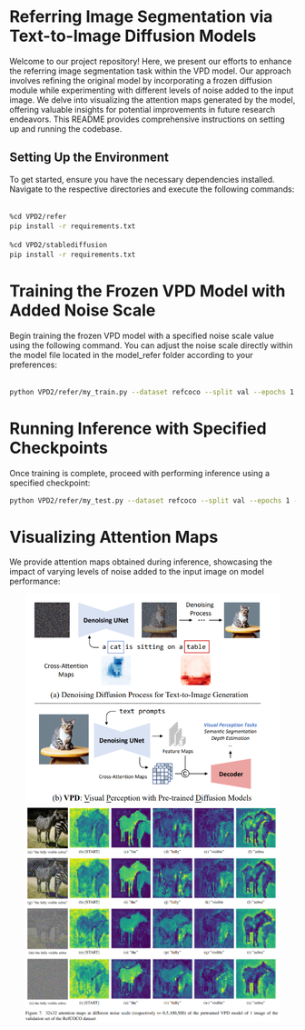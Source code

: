 # Referring Image Segmentation via Text-to-Image Diffusion Models

Welcome to our project repository! Here, we present our efforts to enhance the referring image segmentation task within the VPD model. Our approach involves refining the original model by incorporating a frozen diffusion module while experimenting with different levels of noise added to the input image. We delve into visualizing the attention maps generated by the model, offering valuable insights for potential improvements in future research endeavors. This README provides comprehensive instructions on setting up and running the codebase.

## Setting Up the Environment

To get started, ensure you have the necessary dependencies installed. Navigate to the respective directories and execute the following commands:

```bash

%cd VPD2/refer
pip install -r requirements.txt

%cd VPD2/stablediffusion
pip install -r requirements.txt
```

# Training the Frozen VPD Model with Added Noise Scale

Begin training the frozen VPD model with a specified noise scale value using the following command. You can adjust the noise scale directly within the model file located in the model_refer folder according to your preferences:

```bash

python VPD2/refer/my_train.py --dataset refcoco --split val --epochs 1 --batch-size 4 --workers 4 --img_size 512
```

# Running Inference with Specified Checkpoints

Once training is complete, proceed with performing inference using a specified checkpoint:

```bash
python VPD2/refer/my_test.py --dataset refcoco --split val --epochs 1 --workers 4 --img_size 512

```

# Visualizing Attention Maps

We provide attention maps obtained during inference, showcasing the impact of varying levels of noise added to the input image on model performance:

<div style="text-align:center;">
    <img src="https://github.com/melvinsevi/MVA-Project-Unleashing-Text-to-Image-Diffusion-Models-for-Visual-Perception/blob/main/VPDgit.png?raw=true" alt="Attention Map 1" width="450"/>
</div>
<div style="text-align:center;">
    <img src="https://github.com/melvinsevi/MVA-Project-Unleashing-Text-to-Image-Diffusion-Models-for-Visual-Perception/blob/main/VPD2/VPD_img.png?raw=true" alt="Attention Map 2" width="450"/>
</div>
